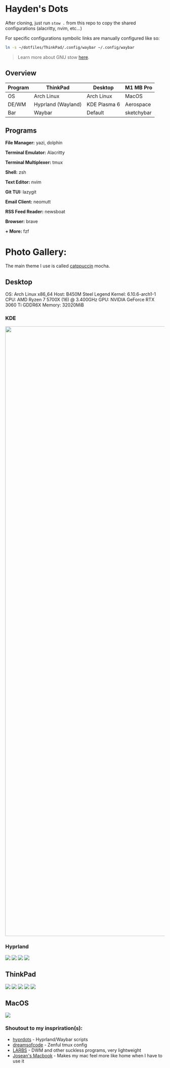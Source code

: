 # Hayden's Dots

After cloning, just run `stow .` from this repo to copy the shared configurations (alacritty, nvim, etc...)

For specific configurations symbolic links are manually configured like so:

```sh
ln -s ~/dotfiles/ThinkPad/.config/waybar ~/.config/waybar
```

> Learn more about GNU stow [here](https://www.gnu.org/software/stow/).

## Overview

| Program | ThinkPad           | Desktop      | M1 MB Pro  |
| ------- | ------------------ | ------------ | ---------- |
| OS      | Arch Linux         | Arch Linux   | MacOS      |
| DE/WM   | Hyprland (Wayland) | KDE Plasma 6 | Aerospace  |
| Bar     | Waybar             | Default      | sketchybar |

## Programs

**File Manager:** yazi, dolphin

**Terminal Emulator:** Alacritty

**Terminal Multiplexer:** tmux

**Shell:** zsh

**Text Editor:** nvim

**Git TUI:** lazygit

**Email Client:** neomutt

**RSS Feed Reader:** newsboat

**Browser:** brave

**+ More:** fzf

# Photo Gallery:

The main theme I use is called [catppuccin](https://github.com/catppuccin/catppuccin) mocha.

## Desktop

OS: Arch Linux x86_64
Host: B450M Steel Legend
Kernel: 6.10.6-arch1-1
CPU: AMD Ryzen 7 5700X (16) @ 3.400GHz
GPU: NVIDIA GeForce RTX 3060 Ti GDDR6X
Memory: 32020MiB

### KDE

<img src ="https://www.haydenhanson.dev/images/gallery/desktop.gif" width="1920px"/>

### Hyprland

<img src="https://haydenhanson.dev/images/gallery/archNeofetch.png"/>

<img src="https://haydenhanson.dev/images/gallery/customNvimWelcome.png"/>

<img src="https://haydenhanson.dev/images/gallery/webWorkEnv.png"/>

<img src="https://haydenhanson.dev/images/gallery/btop.png"/>

## ThinkPad

<img src="https://haydenhanson.dev/images/gallery/thinkpad_workspace1.png"/>

<img src="https://haydenhanson.dev/images/gallery/thinkpad_workspace2.png"/>

<img src="https://haydenhanson.dev/images/gallery/thinkpad_workspace2_tmux.png"/>

<img src="https://haydenhanson.dev/images/gallery/thinkpad_workspace3.png"/>

<img src="https://haydenhanson.dev/images/gallery/thinkpad_workspace4.png"/>

## MacOS

<img src="https://haydenhanson.dev/images/gallery/macos_workspace2.png"/>

### Shoutout to my inspriration(s):

- [hyprdots](https://github.com/prasanthrangan/hyprdots) - Hyprland/Waybar scripts
- [dreamsofcode](https://www.youtube.com/watch?v=DzNmUNvnB04) - Zenful tmux config
- [LARBS](https://larbs.xyz/) - DWM and other suckless programs, very lightweight
- [Josean's Macbook](https://github.com/josean-dev/dev-environment-files/) - Makes my mac feel more like home when I have to use it
